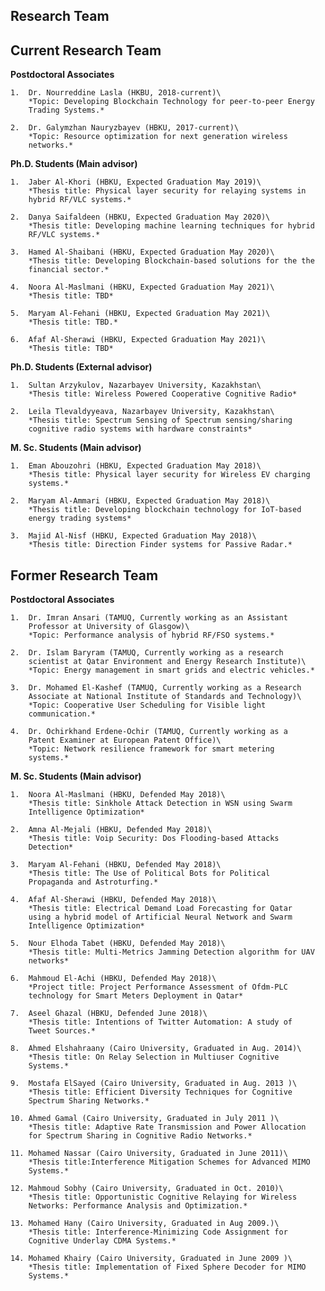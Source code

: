 Research Team
-

Current Research Team
-


**Postdoctoral Associates**

    1.  Dr. Nourreddine Lasla (HKBU, 2018-current)\
        *Topic: Developing Blockchain Technology for peer-to-peer Energy
        Trading Systems.*

    2.  Dr. Galymzhan Nauryzbayev (HBKU, 2017-current)\
        *Topic: Resource optimization for next generation wireless
        networks.*

**Ph.D. Students (Main advisor)**

    1.  Jaber Al-Khori (HBKU, Expected Graduation May 2019)\
        *Thesis title: Physical layer security for relaying systems in
        hybrid RF/VLC systems.*

    2.  Danya Saifaldeen (HBKU, Expected Graduation May 2020)\
        *Thesis title: Developing machine learning techniques for hybrid
        RF/VLC systems.*

    3.  Hamed Al-Shaibani (HBKU, Expected Graduation May 2020)\
        *Thesis title: Developing Blockchain-based solutions for the the
        financial sector.*

    4.  Noora Al-Maslmani (HBKU, Expected Graduation May 2021)\
        *Thesis title: TBD*

    5.  Maryam Al-Fehani (HBKU, Expected Graduation May 2021)\
        *Thesis title: TBD.*

    6.  Afaf Al-Sherawi (HBKU, Expected Graduation May 2021)\
        *Thesis title: TBD*

**Ph.D. Students (External advisor)**

    1.  Sultan Arzykulov, Nazarbayev University, Kazakhstan\
        *Thesis title: Wireless Powered Cooperative Cognitive Radio*

    2.  Leila Tlevaldyyeava, Nazarbayev University, Kazakhstan\
        *Thesis title: Spectrum Sensing of Spectrum sensing/sharing
        cognitive radio systems with hardware constraints*

**M. Sc. Students (Main advisor)**

    1.  Eman Abouzohri (HBKU, Expected Graduation May 2018)\
        *Thesis title: Physical layer security for Wireless EV charging
        systems.*

    2.  Maryam Al-Ammari (HBKU, Expected Graduation May 2018)\
        *Thesis title: Developing blockchain technology for IoT-based
        energy trading systems*

    3.  Majid Al-Nisf (HBKU, Expected Graduation May 2018)\
        *Thesis title: Direction Finder systems for Passive Radar.*

Former Research Team
-
 **Postdoctoral Associates**

    1.  Dr. Imran Ansari (TAMUQ, Currently working as an Assistant
        Professor at University of Glasgow)\
        *Topic: Performance analysis of hybrid RF/FSO systems.*

    2.  Dr. Islam Baryram (TAMUQ, Currently working as a research
        scientist at Qatar Environment and Energy Research Institute)\
        *Topic: Energy management in smart grids and electric vehicles.*

    3.  Dr. Mohamed El-Kashef (TAMUQ, Currently working as a Research
        Associate at National Institute of Standards and Technology)\
        *Topic: Cooperative User Scheduling for Visible light
        communication.*

    4.  Dr. Ochirkhand Erdene-Ochir (TAMUQ, Currently working as a
        Patent Examiner at European Patent Office)\
        *Topic: Network resilience framework for smart metering
        systems.*

  **M. Sc. Students (Main advisor)**

    1.  Noora Al-Maslmani (HBKU, Defended May 2018)\
        *Thesis title: Sinkhole Attack Detection in WSN using Swarm
        Intelligence Optimization*

    2.  Amna Al-Mejali (HBKU, Defended May 2018)\
        *Thesis title: Voip Security: Dos Flooding-based Attacks
        Detection*

    3.  Maryam Al-Fehani (HBKU, Defended May 2018)\
        *Thesis title: The Use of Political Bots for Political
        Propaganda and Astroturfing.*

    4.  Afaf Al-Sherawi (HBKU, Defended May 2018)\
        *Thesis title: Electrical Demand Load Forecasting for Qatar
        using a hybrid model of Artificial Neural Network and Swarm
        Intelligence Optimization*

    5.  Nour Elhoda Tabet (HBKU, Defended May 2018)\
        *Thesis title: Multi-Metrics Jamming Detection algorithm for UAV
        networks*

    6.  Mahmoud El-Achi (HBKU, Defended May 2018)\
        *Project title: Project Performance Assessment of Ofdm-PLC
        technology for Smart Meters Deployment in Qatar*

    7.  Aseel Ghazal (HBKU, Defended June 2018)\
        *Thesis title: Intentions of Twitter Automation: A study of
        Tweet Sources.*

    8.  Ahmed Elshahraany (Cairo University, Graduated in Aug. 2014)\
        *Thesis title: On Relay Selection in Multiuser Cognitive
        Systems.*

    9.  Mostafa ElSayed (Cairo University, Graduated in Aug. 2013 )\
        *Thesis title: Efficient Diversity Techniques for Cognitive
        Spectrum Sharing Networks.*

    10. Ahmed Gamal (Cairo University, Graduated in July 2011 )\
        *Thesis title: Adaptive Rate Transmission and Power Allocation
        for Spectrum Sharing in Cognitive Radio Networks.*

    11. Mohamed Nassar (Cairo University, Graduated in June 2011)\
        *Thesis title:Interference Mitigation Schemes for Advanced MIMO
        Systems.*

    12. Mahmoud Sobhy (Cairo University, Graduated in Oct. 2010)\
        *Thesis title: Opportunistic Cognitive Relaying for Wireless
        Networks: Performance Analysis and Optimization.*

    13. Mohamed Hany (Cairo University, Graduated in Aug 2009.)\
        *Thesis title: Interference-Minimizing Code Assignment for
        Cognitive Underlay CDMA Systems.*

    14. Mohamed Khairy (Cairo University, Graduated in June 2009 )\
        *Thesis title: Implementation of Fixed Sphere Decoder for MIMO
        Systems.*

